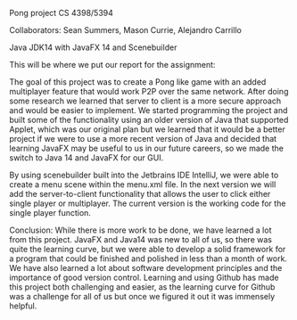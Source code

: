 Pong project CS 4398/5394

Collaborators: Sean Summers, Mason Currie, Alejandro Carrillo

Java JDK14 with JavaFX 14 and Scenebuilder

This will be where we put our report for the assignment:

The goal of this project was to create a Pong like game with an added multiplayer feature that would work P2P over the same network. After doing some research we learned that server to client is a more secure approach and would be easier to implement. We started programming the project and built some of the functionality using an older version of Java that supported Applet, which was our original plan but we learned that it would be a better project if we were to use a more recent version of Java and decided that learning JavaFX may be useful to us in our future careers, so we made the switch to Java 14 and JavaFX for our GUI. 

By using scenebuilder built into the Jetbrains IDE IntelliJ, we were able to create a menu scene within the menu.xml file. In the next version we will add the server-to-client functionality that allows the user to click either single player or multiplayer. The current version is the working code for the single player function.

Conclusion: While there is more work to be done, we have learned a lot from this project. JavaFX and Java14 was new to all of us, so there was quite the learning curve, but we were able to develop a solid framework for a program that could be finished and polished in less than a month of work. We have also learned a lot about software development principles and the importance of good version control. Learning and using Github has made this project both challenging and easier, as the learning curve for Github was a challenge for all of us but once we figured it out it was immensely helpful. 








